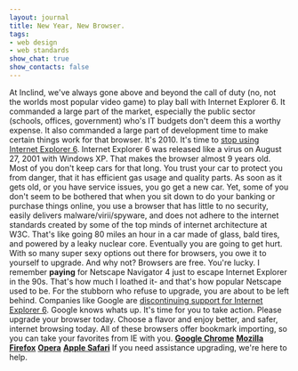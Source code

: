 ```yaml
---
layout: journal
title: New Year, New Browser.
tags: 
- web design
- web standards
show_chat: true
show_contacts: false
---
```


At Inclind, we've always gone above and beyond the call of duty (no, not the worlds most popular video game) to play ball with Internet Explorer 6. It commanded a large part of the market, especially the public sector (schools, offices, government) who's IT budgets don't deem this a worthy expense. It also commanded a large part of development time to make certain things work for that browser.   It's 2010. It's time to <a href="http://www.stopie6.com/" target="_blank">stop using Internet Explorer 6</a>. Internet Explorer 6 was released like a virus on August 27, 2001 with Windows XP. That makes the browser almost 9 years old. Most of you don't keep cars for that long. You trust your car to protect you from danger, that it has efficient gas usage and quality parts. As soon as it gets old, or you have service issues, you go get a new car. Yet, some of you don't seem to be bothered that when you sit down to do your banking or purchase things online, you use a browser that has little to no security, easily delivers malware/virii/spyware, and does not adhere to the internet standards created by some of the top minds of internet architecture at W3C. That's like going 80 miles an hour in a car made of glass, bald tires, and powered by a leaky nuclear core. Eventually you are going to get hurt.   With so many super sexy options out there for browsers, you owe it to yourself to upgrade. And why not? Browsers are free. You're lucky. I remember <strong>paying</strong> for Netscape Navigator 4 just to escape Internet Explorer in the 90s. That's how much I loathed it- and that's how popular Netscape used to be. For the stubborn who refuse to upgrade, you are about to be left behind. Companies like Google are <a href="http://arstechnica.com/microsoft/news/2010/02/ie6-users-to-be-evicted-from-gmail-google-calendar.ars" target="_blank">discontinuing support for Internet Explorer 6</a>. Google knows whats up. It's time for you to take action. Please upgrade your browser today. Choose a flavor and enjoy better, and safer, internet browsing today. All of these browsers offer bookmark importing, so you can take your favorites from IE with you. <strong><a href="http://www.google.com/chrome" target="_blank">Google Chrome</a></strong> <strong><a href="http://www.getfirefox.com/" target="_blank">Mozilla Firefox</a></strong> <strong><a href="http://www.opera.com/" target="_blank">Opera</a></strong> <strong><a href="http://www.apple.com/safari" target="_blank">Apple Safari</a></strong>   If you need assistance upgrading, we're here to help.